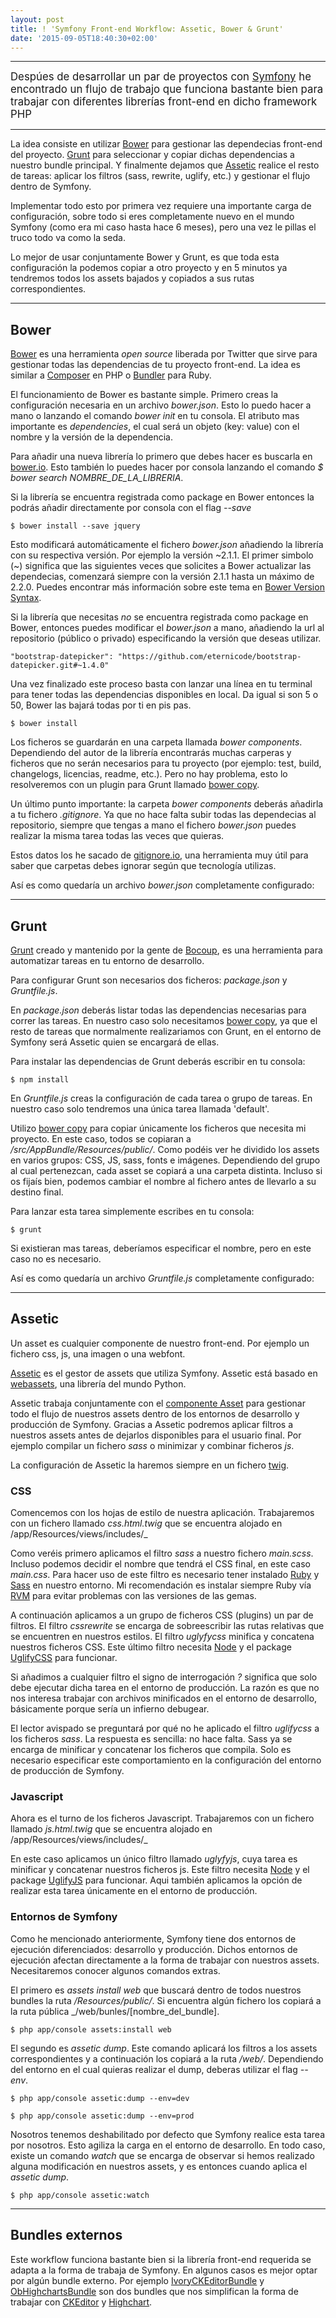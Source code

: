 ```yaml
---
layout: post
title: ! 'Symfony Front-end Workflow: Assetic, Bower & Grunt'
date: '2015-09-05T18:40:30+02:00'
---
```


***

<big>Despúes de desarrollar un par de proyectos con [Symfony](http://www.symfony.com/) he encontrado un flujo de trabajo que funciona bastante bien para trabajar con diferentes librerías front-end en dicho framework PHP</big>

***

La idea consiste en utilizar [Bower](http://bower.io) para gestionar las dependecias front-end del proyecto. [Grunt](http://gruntjs.com) para seleccionar y copiar dichas dependencias a nuestro bundle principal. Y finalmente dejamos que [Assetic](http://symfony.com/doc/current/cookbook/assetic/index.html) realice el resto de tareas: aplicar los filtros (sass, rewrite, uglify, etc.) y gestionar el flujo dentro de Symfony.

Implementar todo esto por primera vez requiere una importante carga de configuración, sobre todo si eres completamente nuevo en el mundo Symfony (como era mi caso hasta hace 6 meses), pero una vez le pillas el truco todo va como la seda. 

Lo mejor de usar conjuntamente Bower y Grunt, es que toda esta configuración la podemos copiar a otro proyecto y en 5 minutos ya tendremos todos los assets bajados y copiados a sus rutas correspondientes.

***

## Bower

[Bower](http://bower.io) es una herramienta _open source_ liberada por Twitter que sirve para gestionar
todas las dependencias de tu proyecto front-end. La idea es similar a [Composer](https://getcomposer.org/) en PHP o [Bundler](http://bundler.io/) para Ruby.

El funcionamiento de Bower es bastante simple. Primero creas la configuración necesaria en un archivo _bower.json_. Esto lo puedo hacer a mano o  lanzando el comando _bower init_ en tu consola. El atributo mas importante es _dependencies_, el cual será un objeto (key: value) con el nombre y la versión de la dependencia.

Para añadir una nueva librería lo primero que debes hacer es buscarla en [bower.io](http://bower.io/search/). Esto también lo puedes hacer por consola lanzando el comando _$ bower search NOMBRE_DE_LA_LIBRERIA_.

Si la librería se encuentra registrada como package en Bower entonces la podrás añadir directamente por consola con el flag _--save_

	$ bower install --save jquery

Esto modificará automáticamente el fichero _bower.json_ añadiendo la librería con su respectiva versión. Por ejemplo la versión ~2.1.1. El primer simbolo (~) significa que las siguientes veces que solicites a Bower actualizar las dependecias, comenzará siempre con la versión 2.1.1 hasta un máximo de 2.2.0. Puedes encontrar más información sobre este tema en [Bower Version Syntax](http://stackoverflow.com/a/20412378).

Si la librería que necesitas *no* se encuentra registrada como package en Bower, entonces puedes modificar el _bower.json_ a mano, añadiendo la url al repositorio (público o privado) especificando la versión que deseas utilizar.

	"bootstrap-datepicker": "https://github.com/eternicode/bootstrap-datepicker.git#~1.4.0"

Una vez finalizado este proceso basta con lanzar una línea en tu terminal para tener todas las dependencias disponibles en local. Da igual si son 5 o 50, Bower las bajará todas por ti en pis pas.

	$ bower install

Los ficheros se guardarán en una carpeta llamada _bower components_. Dependiendo del autor de la librería encontrarás muchas carperas y ficheros que no serán necesarios para tu proyecto (por ejemplo: test, build, changelogs, licencias, readme, etc.). Pero no hay problema, esto lo resolveremos con un plugin para Grunt llamado [bower copy](https://www.npmjs.com/package/grunt-bowercopy).

Un último punto importante: la carpeta _bower components_  deberás añadirla a tu fichero _.gitignore_. Ya que no hace falta subir todas las dependecias al repositorio, siempre que tengas a mano el fichero _bower.json_ puedes realizar la misma tarea todas las veces que quieras. 

<script src="https://gist.github.com/brunogarcia/79e9d6880b3d5ab3d7f9.js"></script>

Estos datos los he sacado de [gitignore.io](https://www.gitignore.io/), una herramienta muy útil para saber que carpetas debes ignorar según que tecnología utilizas.

Así es como quedaría un archivo _bower.json_ completamente configurado:

<script src="https://gist.github.com/brunogarcia/062562fde7a65df01fb8.js"></script>

***

## Grunt

[Grunt](http://gruntjs.com) creado y mantenido por la gente de [Bocoup](http://bocoup.com/), es una herramienta para automatizar tareas en tu entorno de desarrollo.

Para configurar Grunt son necesarios dos ficheros: _package.json_ y _Gruntfile.js_. 

En _package.json_ deberás listar todas las dependencias necesarias para correr las tareas. En nuestro caso solo necesitamos [bower copy](https://www.npmjs.com/package/grunt-bowercopy), ya que el resto de tareas que normalmente realizariamos con Grunt, en el entorno de Symfony será Assetic quien se encargará de ellas.

Para instalar las dependencias de Grunt deberás escribir en tu consola:

	$ npm install

<script src="https://gist.github.com/brunogarcia/9f5c2a46f981fe037886.js"></script>

En _Gruntfile.js_ creas la configuración de cada tarea o grupo de tareas. En nuestro caso solo tendremos una única tarea llamada 'default'.

Utilizo [bower copy](https://www.npmjs.com/package/grunt-bowercopy) para copiar únicamente los ficheros que necesita mi proyecto. 
En este caso, todos se copiaran a _/src/AppBundle/Resources/public/_. Como podéis ver he dividido los assets en varios grupos: CSS, JS, sass, fonts e imágenes. Dependiendo del grupo al cual pertenezcan, cada asset se copiará a una carpeta distinta. Incluso si os fijaís bien, podemos cambiar el nombre al fichero antes de llevarlo a su destino final.

Para lanzar esta tarea simplemente escribes en tu consola:

	$ grunt

Si existieran mas tareas, deberíamos especificar el nombre, pero en este caso no es necesario.

Así es como quedaría un archivo _Gruntfile.js_ completamente configurado:

<script src="https://gist.github.com/brunogarcia/000951d92e40ad219c95.js"></script>

***

## Assetic

Un asset es cualquier componente de nuestro front-end. Por ejemplo un fichero css, js, una imagen o una webfont.

[Assetic](https://github.com/kriswallsmith/assetic) es el gestor de assets que utiliza Symfony. Assetic está basado en [webassets](http://webassets.readthedocs.org/en/latest), una librería del mundo Python.

Assetic trabaja conjuntamente con el [componente Asset](http://symfony.com/doc/current/components/asset/introduction.html) para gestionar todo el flujo de nuestros assets dentro de los entornos de desarrollo y producción de Symfony. Gracias a Assetic podremos aplicar filtros a nuestros assets antes de dejarlos disponibles para el usuario final. Por ejemplo compilar un fichero _sass_ o minimizar y combinar ficheros _js_.

La configuración de Assetic la haremos siempre en un fichero [twig](http://twig.sensiolabs.org/). 

### CSS

Comencemos con los hojas de estilo de nuestra aplicación. Trabajaremos con un fichero llamado _css.html.twig_ que se encuentra alojado en /app/Resources/views/includes/_

<script src="https://gist.github.com/brunogarcia/612319c831fdd302d599.js"></script>

Como veréis primero aplicamos el filtro _sass_ a nuestro fichero _main.scss_. Incluso podemos decidir el nombre que tendrá el CSS final, en este caso _main.css_. Para hacer uso de este filtro es necesario tener instalado [Ruby](https://www.ruby-lang.org) y [Sass](http://sass-lang.com/) en nuestro entorno. Mi recomendación es instalar siempre Ruby vía [RVM](https://rvm.io/) para evitar problemas con las versiones de las gemas.

A continuación aplicamos a un grupo de ficheros CSS (plugins) un par de filtros. El filtro _cssrewrite_ se encarga de sobreescribir las rutas relativas que se encuentren en nuestros estilos. El filtro _uglyfycss_ minifica y concatena nuestros ficheros CSS. Este último filtro necesita [Node](https://nodejs.org) y el package [UglifyCSS](https://github.com/fmarcia/UglifyCSS) para funcionar.

Si añadimos a cualquier filtro el signo de interrogación _?_ significa que solo debe ejecutar dicha tarea en el entorno de producción. La razón es que no nos interesa trabajar con archivos minificados en el entorno de desarrollo, básicamente porque sería un infierno debugear.

El lector avispado se preguntará por qué no he aplicado el filtro _uglifycss_ a los ficheros _sass_. La respuesta es sencilla: no hace falta. Sass ya se encarga de minificar y concatenar los ficheros que compila. Solo es necesario especificar este comportamiento en la configuración del entorno de producción de Symfony. 

<script src="https://gist.github.com/brunogarcia/1e40e9123c4892b0e281.js"></script>

### Javascript

Ahora es el turno de los ficheros Javascript. Trabajaremos con un fichero llamado _js.html.twig_ que se encuentra alojado en /app/Resources/views/includes/_

<script src="https://gist.github.com/brunogarcia/416503dd5e2599d43499.js"></script>

En este caso aplicamos un único filtro llamado _uglyfyjs_, cuya tarea es minificar y concatenar nuestros ficheros js. Este filtro necesita [Node](https://nodejs.org) y el package [UglifyJS](https://github.com/mishoo/UglifyJS2) para funcionar. Aqui también aplicamos la opción de realizar esta tarea únicamente en el entorno de producción.

### Entornos de Symfony

Como he mencionado anteriormente, Symfony tiene dos entornos de ejecución diferenciados: desarrollo y producción. 
Dichos entornos de ejecución afectan directamente a la forma de trabajar con nuestros assets. Necesitaremos conocer algunos comandos extras. 

El primero es _assets install web_ que buscará dentro de todos nuestros bundles la ruta _/Resources/public/_. Si encuentra algún fichero los copiará a la ruta pública _/web/bunles/[nombre_del_bundle].

	$ php app/console assets:install web

El segundo es _assetic dump_. Este comando aplicará los filtros a los assets correspondientes y a continuación los copiará a la ruta _/web/_. Dependiendo del entorno en el cual quieras realizar el dump, deberas utilizar el flag _--env_.

	$ php app/console assetic:dump --env=dev

	$ php app/console assetic:dump --env=prod

Nosotros tenemos deshabilitado por defecto que Symfony realice esta tarea por nosotros. Esto agiliza la carga en el entorno de desarrollo. En todo caso, existe un comando _watch_ que se encarga de observar si hemos realizado alguna modificación en nuestros assets, y es entonces cuando aplica el _assetic dump_.

	$ php app/console assetic:watch

***

## Bundles externos

Este workflow funciona bastante bien si la librería front-end requerida se adapta a la forma de trabaja de Symfony. En algunos casos es mejor optar por algún bundle externo. Por ejemplo [IvoryCKEditorBundle](https://github.com/egeloen/IvoryCKEditorBundle) y [ObHighchartsBundle](https://github.com/marcaube/ObHighchartsBundle) son dos bundles que nos simplifican la forma de trabajar con [CKEditor](http://ckeditor.com/) y [Highchart](http://www.highcharts.com/).








